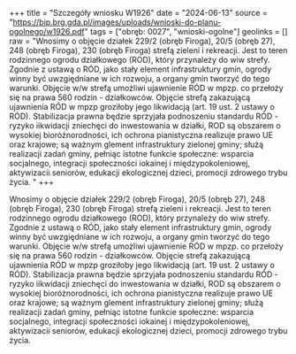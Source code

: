 +++
title = "Szczegóły wniosku W1926"
date = "2024-06-13"
source = "https://bip.brg.gda.pl/images/uploads/wnioski-do-planu-ogolnego/w1926.pdf"
tags = ["obręb: 0027", "wnioski-ogolne"]
geolinks = []
raw = "Wnosimy o objęcie działek 229/2 (obręb Firoga), 20/5 (obręb 27), 248 (obręb Firoga), 230 (obręb Firoga) strefą zieleni i rekreacji. Jest to teren rodzinnego ogrodu działkowego (ROD), który przynależy do wiw strefy. Zgodnie z ustawą o RÓD, jako stały element infrastruktury gmin, ogrody winny być uwzgiędniane w ich rozwoju, a organy gmin tworzyć do tego warunki. Objęcie w/w strefą umożliwi ujawnienie RÓD w mpzp. co przełoży się na prawa 560 rodzin - działkowców. Objęcie strefą zakazującą ujawnienia RÓD w mpzp groziłoby jego likwidacją (art. 19 ust. 2 ustawy o RÓD). Stabilizacja prawna będzie sprzyjała podnoszeniu standardu RÓD - ryzyko iikwidacji zniechęci do inwestowania w działki, ROD są obszarem o wysokiej bioróżnorodności, ich ochrona pianistyczna realizuje prawo UE oraz krajowe; są ważnym glement infrastruktury zielonej gminy; służą realizacji zadań gminy, pełniąc istotne funkcie społeczne: wsparcia socjalnego, integracji społeczności iokainej i międzypokoleniowej, aktywizacii seniorów, edukacji ekologicznej dzieci, promocji zdrowego trybu życia. "
+++

Wnosimy o objęcie działek 229/2 (obręb Firoga), 20/5 (obręb 27), 248 (obręb Firoga), 230 (obręb
Firoga) strefą zieleni i rekreacji. Jest to teren rodzinnego ogrodu działkowego (ROD), który przynależy do wiw
strefy. Zgodnie z ustawą o RÓD, jako stały element infrastruktury gmin, ogrody winny być uwzgiędniane w ich
rozwoju, a organy gmin tworzyć do tego warunki. Objęcie w/w strefą umożliwi ujawnienie RÓD w mpzp. co
przełoży się na prawa 560 rodzin - działkowców. Objęcie strefą zakazującą ujawnienia RÓD w mpzp groziłoby
jego likwidacją (art. 19 ust. 2 ustawy o RÓD). Stabilizacja prawna będzie sprzyjała podnoszeniu standardu RÓD -
ryzyko iikwidacji zniechęci do inwestowania w działki, ROD są obszarem o wysokiej bioróżnorodności, ich ochrona
pianistyczna realizuje prawo UE oraz krajowe; są ważnym glement infrastruktury zielonej gminy; służą realizacji
zadań gminy, pełniąc istotne funkcie społeczne: wsparcia socjalnego, integracji społeczności iokainej i
międzypokoleniowej, aktywizacii seniorów, edukacji ekologicznej dzieci, promocji zdrowego trybu życia.



